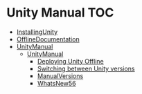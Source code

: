 Unity Manual TOC
================

 - [InstallingUnity](InstallingUnity)
 - [OfflineDocumentation](OfflineDocumentation)
 - [UnityManual](UnityManual)
	 - [UnityManual](UnityManual_1)
		 - [Deploying Unity Offline](DeployingUnityOffline)
		 - [Switching between Unity versions](SwitchingDocumentationVersions)
		 - [ManualVersions](ManualVersions)
		 - [WhatsNew56](WhatsNew56)

